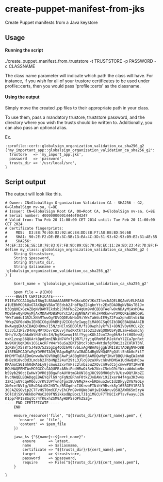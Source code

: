 # create-puppet-manifest-from-jks
Create Puppet manifests from a Java keystore

## Usage

#### Running the script

./create_puppet_manifest_from_truststore -t TRUSTSTORE -p PASSWORD -c CLASSNAME

The class name parameter will indicate which path the class will have. For instance, if you wish for all of your trustore certificates to be used under profile::certs, then you would pass 'profile::certs' as the classname.

#### Using the output

Simply move the created .pp files to their appropriate path in your class.

To use them, pass a mandatory trustore, truststore password, and the directory where you wish the trusts should be written to. Additionally, you can also pass an optional alias.

Ex.

```puppet
::profile::cert::globalsign_organization_validation_ca_sha256_g2 {'my_important_app::globalsign_organization_validation_ca_sha256_g2':
  trustore   => 'my_import_app.jks',
  password   => 'password',
  trusts_dir => '/usr/local/src',
}
```

## Script output

The output will look like this.

```puppet
# Owner: CN=GlobalSign Organization Validation CA - SHA256 - G2, O=GlobalSign nv-sa, C=BE
# Issuer: CN=GlobalSign Root CA, OU=Root CA, O=GlobalSign nv-sa, C=BE
# Serial number: 40000000001444ef04247
# Valid from: Thu Feb 20 11:00:00 CET 2014 until: Tue Feb 20 11:00:00 CET 2024
# Certificate fingerprints:
# 	 MD5:  D3:E8:70:6D:82:92:AC:E4:DD:EB:F7:A8:BB:BD:56:6B
# 	 SHA1: 90:2E:F2:DE:EB:3C:5B:13:EA:4C:3D:51:93:62:93:09:E2:31:AE:55
# 	 SHA256: 74:EF:33:5E:5E:18:78:83:07:FB:9D:89:CB:70:4B:EC:11:2A:BD:23:48:7D:BF:F4:1C:4D:ED:50:70:F2:41:D9
define my_class::globalsign_organization_validation_ca_sha256_g2 (
    String $truststore,
    String $password,
    String $trusts_dir,
    String $aliasname = 'globalsign_organization_validation_ca_sha256_g2'
) {

    $cert_name = 'globalsign_organization_validation_ca_sha256_g2'

    $pem_file = @(END)
-----BEGIN CERTIFICATE-----
MIIEaTCCA1GgAwIBAgILBAAAAAABRE7wQkcwDQYJKoZIhvcNAQELBQAwVzELMAkG
A1UEBhMCQkUxGTAXBgNVBAoTEEdsb2JhbFNpZ24gbnYtc2ExEDAOBgNVBAsTB1Jv
b3QgQ0ExGzAZBgNVBAMTEkdsb2JhbFNpZ24gUm9vdCBDQTAeFw0xNDAyMjAxMDAw
MDBaFw0yNDAyMjAxMDAwMDBaMGYxCzAJBgNVBAYTAkJFMRkwFwYDVQQKExBHbG9i
YWxTaWduIG52LXNhMTwwOgYDVQQDEzNHbG9iYWxTaWduIE9yZ2FuaXphdGlvbiBW
YWxpZGF0aW9uIENBIC0gU0hBMjU2IC0gRzIwggEiMA0GCSqGSIb3DQEBAQUAA4IB
DwAwggEKAoIBAQDHDmw/I5N/zHClnSDDDlM/fsBOwphJykfVI+8DNIV0yKMCLkZc
C33JiJ1Pi/D4nGyMVTXbv/Kz6vvjVudKRtkTIso21ZvBqOOWQ5PyDLzm+ebomchj
SHh/VzZpGhkdWtHUfcKc1H/hgBKueuqI6lfYygoKOhJJomIZeg0k9zfrtHOSewUj
mxK1zusp36QUArkBpdSmnENkiN74fv7j9R7l/tyjqORmMdlMJekYuYlZCa7pnRxt
Nw9KHjUgKOKv1CGLAcRFrW4rY6uSa2EKTSDtc7p8zv4WtdufgPDWi2zZCHlKT3hl
2pK8vjX5s8T5J4BO/5ZS5gIg4Qdz6V0rvbLxAgMBAAGjggElMIIBITAOBgNVHQ8B
Af8EBAMCAQYwEgYDVR0TAQH/BAgwBgEB/wIBADAdBgNVHQ4EFgQUlt5h8b0cFilT
HMDMfTuDAEDmGnwwRwYDVR0gBEAwPjA8BgRVHSAAMDQwMgYIKwYBBQUHAgEWJmh0
dHBzOi8vd3d3Lmdsb2JhbHNpZ24uY29tL3JlcG9zaXRvcnkvMDMGA1UdHwQsMCow
KKAmoCSGImh0dHA6Ly9jcmwuZ2xvYmFsc2lnbi5uZXQvcm9vdC5jcmwwPQYIKwYB
BQUHAQEEMTAvMC0GCCsGAQUFBzABhiFodHRwOi8vb2NzcC5nbG9iYWxzaWduLmNv
bS9yb290cjEwHwYDVR0jBBgwFoAUYHtmGkUNl8qJUC99BM00qP/8/UswDQYJKoZI
hvcNAQELBQADggEBAEYq7l69rgFgNzERhnF0tkZJyBAW/i9iIxerH4f4gu3K3w4s
32R1juUYcqeMOovJrKV3UPfvnqTgoI8UV6MqX+x+bRDmuo2wCId2Dkyy2VG7EQLy
XN0cvfNVlg/UBsD84iOKJHDTu/B5GqdhcIOKrwbFINihY9Bsrk8y1658GEV1BSl3
30JAZGSGvip2CTFvHST0mdCF/vIhCPnG9vHQWe3WVjwIKANnuvD58ZAWR65n5ryA
SOlCdjSXVWkkDoPWoC209fN5ikkodBpBocLTJIg1MGCUF7ThBCIxPTsvFwayuJ2G
K1pp74P1S8SqtCr4fKGxhZSM9AyHDPSsQPhZSZg=
-----END CERTIFICATE-----
    END

    ensure_resource('file', "${trusts_dir}/${cert_name}.pem", {
      'ensure'  => 'file',
      'content' => $pem_file
    })

    java_ks {"${name}::${cert_name}":
        ensure      => latest,
        name        => $aliasname,
        certificate => "${trusts_dir}/${cert_name}.pem",
        target      => $truststore,
        password    => $password,
        require     => File["${trusts_dir}/${cert_name}.pem"],
    }

}
```
